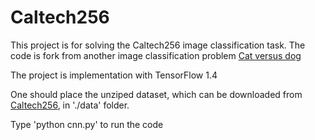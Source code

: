 # Caltech256

This project is for solving the Caltech256 image classification task. The code is fork from another image classification problem [Cat versus dog](https://github.com/rdcolema/tensorflow-image-classification)

The project is implementation with TensorFlow 1.4

One should place the unziped dataset, which can be downloaded from [Caltech256](http://www.vision.caltech.edu/Image_Datasets/Caltech256/), in './data' folder.

Type 'python cnn.py' to run the code